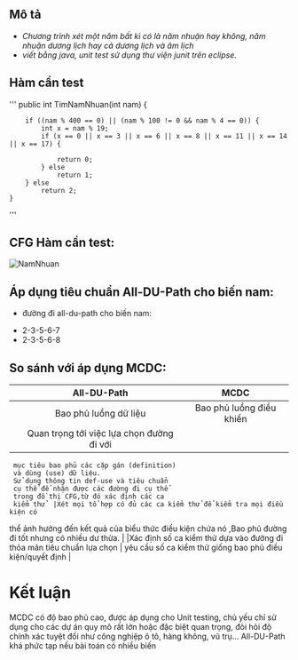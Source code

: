 


## Mô tả
- _Chương trình xét một năm bất kì có là năm nhuận hay không, năm nhuận dương lịch hay cả dương lịch và âm lịch_ 
- _viết bằng java, unit test sử dụng thư viện junit trên eclipse._

## Hàm cần test

'''
public int TimNamNhuan(int nam) {

		if ((nam % 400 == 0) || (nam % 100 != 0 && nam % 4 == 0)) {
			int x = nam % 19;
			if (x == 0 || x == 3 || x == 6 || x == 8 || x == 11 || x == 14 || x == 17) {

				return 0;
			} else
				return 1;
		} else
			return 2;
	}
'''

## CFG Hàm cần test:

![NamNhuan](http://imageshack.com/a/img922/9281/izhGYL.png)

## Áp dụng tiêu chuẩn All-DU-Path cho biến nam:
* đường đi all-du-path cho biến nam:
- 2-3-5-6-7
- 2-3-5-6-8

## So sánh với áp dụng MCDC:

|   |            All-DU-Path                    |                  MCDC                  |
|:-:|:-----------------------------------------:|:--------------------------------------:|
|   |Bao phủ luồng dữ liệu                      |Bao phủ luồng điều khiển                | 
|   |Quan trọng tới việc lựa chọn đường đi với
     mục tiêu bao phủ các cặp gán (definition) 
	 và dùng (use) dữ liệu.
     Sử dụng thông tin def-use và tiêu chuẩn 
	 cụ thể để nhận được các đường đi cụ thể 
	 trong đồ thị CFG,từ đó xác định các ca 
	 kiểm thử  |Xét mọi tổ hợp có đủ các ca kiểm thử để kiểm tra mọi điều kiện có 
thể ảnh hưởng đến kết quả của biểu thức điều kiện chứa nó
,Bao phủ đường đi tốt nhưng có nhiều dư thừa.	|
|Xác định số ca kiểm thử dựa vào đường đi thỏa mãn tiêu chuẩn lựa chọn  | yêu cầu số ca kiểm thử giống 
bao phủ điều kiện/quyết định |


# Kết luận

MCDC có độ bao phủ cao, được áp dụng cho Unit testing, chủ yếu chỉ sử dụng cho các dự án quy mô rất lớn hoặc đặc biệt quan trọng, đòi hỏi độ chính xác tuyệt đối như công nghiệp ô tô, hàng không, vũ trụ...
All-DU-Path khá phức tạp nếu bài toán có nhiều biến
